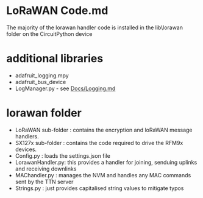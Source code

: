 # LoRaWAN Code.md

The majority of the lorawan handler code is installed in the lib\lorawan folder on the CircuitPython device

# additional libraries

* adafruit_logging.mpy
* adafruit_bus_device
* LogManager.py - see [Docs/Logging.md](../blob/master/Docs/Logging.md)

# lorawan folder

* LoRaWAN sub-folder  : contains the encryption and loRaWAN message handlers.
* SX127x  sub-folder  : contains the code required to drive the RFM9x devices.
* Config.py        : loads the settings.json file
* LorawanHandler.py: this provides a handler for joining, senduing uplinks and receiving downlinks
* MAChandler.py : manages the NVM and handles any MAC commands sent by the TTN server
* Strings.py : just provides capitalised string values to mitigate typos

  
  
